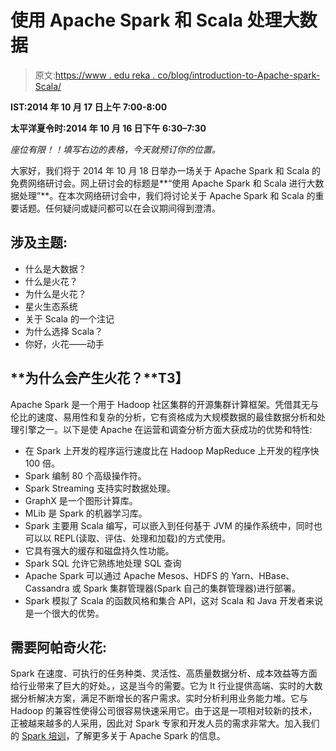 # 使用 Apache Spark 和 Scala 处理大数据

> 原文:[https://www . edu reka . co/blog/introduction-to-Apache-spark-Scala/](https://www.edureka.co/blog/introduction-to-apache-spark-scala/)

**IST:2014 年 10 月 17 日上午 7:00-8:00**

**太平洋夏令时:2014 年 10 月 16 日下午 6:30–7:30**

*座位有限！！填写右边的表格，今天就预订你的位置。*

大家好，我们将于 2014 年 10 月 18 日举办一场关于 Apache Spark 和 Scala 的免费网络研讨会。网上研讨会的标题是**“使用 Apache Spark 和 Scala 进行大数据处理”**。在本次网络研讨会中，我们将讨论关于 Apache Spark 和 Scala 的重要话题。任何疑问或疑问都可以在会议期间得到澄清。

## **涉及主题:**

*   什么是大数据？
*   什么是火花？
*   为什么是火花？
*   星火生态系统
*   关于 Scala 的一个注记
*   为什么选择 Scala？
*   你好，火花——动手

## **为什么会产生火花？**T3】

Apache Spark 是一个用于 Hadoop 社区集群的开源集群计算框架。凭借其无与伦比的速度、易用性和复杂的分析，它有资格成为大规模数据的最佳数据分析和处理引擎之一。以下是使 Apache 在运营和调查分析方面大获成功的优势和特性:

*   在 Spark 上开发的程序运行速度比在 Hadoop MapReduce 上开发的程序快 100 倍。
*   Spark 编制 80 个高级操作符。
*   Spark Streaming 支持实时数据处理。
*   GraphX 是一个图形计算库。
*   MLib 是 Spark 的机器学习库。
*   Spark 主要用 Scala 编写，可以嵌入到任何基于 JVM 的操作系统中，同时也可以以 REPL(读取、评估、处理和加载)的方式使用。
*   它具有强大的缓存和磁盘持久性功能。
*   Spark SQL 允许它熟练地处理 SQL 查询
*   Apache Spark 可以通过 Apache Mesos、HDFS 的 Yarn、HBase、Cassandra 或 Spark 集群管理器(Spark 自己的集群管理器)进行部署。
*   Spark 模拟了 Scala 的函数风格和集合 API，这对 Scala 和 Java 开发者来说是一个很大的优势。

## **需要阿帕奇火花:**

Spark 在速度、可执行的任务种类、灵活性、高质量数据分析、成本效益等方面给行业带来了巨大的好处。，这是当今的需要。它为 It 行业提供高端、实时的大数据分析解决方案，满足不断增长的客户需求。实时分析利用业务能力堆。它与 Hadoop 的兼容性使得公司很容易快速采用它。由于这是一项相对较新的技术，正被越来越多的人采用，因此对 Spark 专家和开发人员的需求非常大。加入我们的 [Spark 培训](https://www.edureka.co/apache-spark-scala-certification-training)，了解更多关于 Apache Spark 的信息。